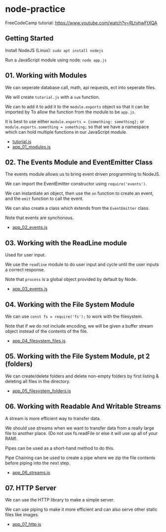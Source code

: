 # node-practice

FreeCodeCamp tutorial: https://www.youtube.com/watch?v=RLtyhwFtXQA

## Getting Started

Install NodeJS (Linux): `sudo apt install nodejs`

Run a JavaScript module using node: `node app.js`

## 01. Working with Modules

We can seperate database call, math, api requests, ect into seperate files.

We will create `tutorial.js` with a `sum` function.

We can to add it to add it to the `module.exports` object so that it can be imported by To allow the function from the module to be `app.js`.

It is best to use either `module.exports = {something: something};` or `module.exports.something = something;` so that we have a namespace which can hold multiple functions in our JavaScript module.

* [tutorial.js](tutorial.js)
* [app_01_modules.js](app_01_modules.js)


## 02. The Events Module and EventEmitter Class

The events module allows us to bring event driven programming to NodeJS.

We can import the EventEmitter constructor using `require('events')`.

We can instantiate an object, then use the `on` function to create an event, and the `emit` function to call the event.

We can also create a class which extends from the `EventEmitter` class.

Note that events are synchonous.

* [app_02_events.js](app_02_events.js)


## 03. Working with the ReadLine module

Used for user input.

We use the `readline` module to do user input and cycle until the user inputs a correct response.

Note that `process` is a global object provided by default by Node.

* [app_03_events.js](app_03_events.js)

## 04. Working with the File System Module

We can use `const fs = require('fs');` to work with the filesystem.

Note that if we do not include encoding, we will be given a buffer stream object instead of the contents of the file.

* [app_04_filesystem_files.js](app_04_filesystem_files.js)


## 05. Working with the File System Module, pt 2 (folders)

We can create/delete folders and delete non-empty folders by first listing & deleting all files in the directory.

* [app_05_filesystem_folders.js](app_05_filesystem_folders.js)

## 06. Working with Readable And Writable Streams

A stream is more efficient way to transfer data.

We should use streams when we want to transfer data from a really large file to another place. (Do not use fs.readFile or else it will use up all of your RAM).

Pipes can be used as a short-hand method to do this.

Pipe Chaining can be used to create a pipe where we zip the file contents before piping into the next step.

* [app_06_streams.js](app_06_streams.js)

## 07. HTTP Server

We can use the HTTP library to make a simple server.

We can use piping to make it more efficient and can also serve other static files like images.

* [app_07_http.js](app_07_http.js)

